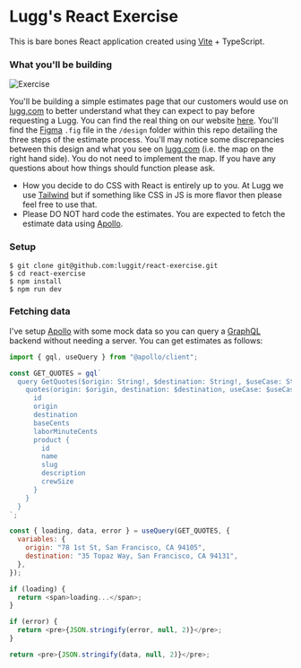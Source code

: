 # Lugg's React Exercise

This is bare bones React application created using [Vite](https://vitejs.dev/) + TypeScript.

### What you'll be building

![Exercise](https://user-images.githubusercontent.com/59875/48161706-1462fe00-e290-11e8-9c72-159258c26faf.png)

You'll be building a simple estimates page that our customers would use on [lugg.com](https://lugg.com) to better understand what they can expect to pay before requesting a Lugg. You can find the real thing on our website [here](https://lugg.com/estimate). You'll find the [Figma](https://figma.com) `.fig` file in the `/design` folder within this repo detailing the three steps of the estimate process. You'll may notice some discrepancies between this design and what you see on [lugg.com](https://lugg.com) (i.e. the map on the right hand side). You do not need to implement the map. If you have any questions about how things should function please ask.

- How you decide to do CSS with React is entirely up to you. At Lugg we use [Tailwind](https://tailwindcss.com) but if something like CSS in JS is more flavor then please feel free to use that.
- Please DO NOT hard code the estimates. You are expected to fetch the estimate data using [Apollo](https://www.apollographql.com/docs/react/).

### Setup

```shell
$ git clone git@github.com:luggit/react-exercise.git
$ cd react-exercise
$ npm install
$ npm run dev
```

### Fetching data

I've setup [Apollo](https://www.apollographql.com/docs/react/) with some mock data so you can query a [GraphQL](https://graphql.org/) backend without needing a server. You can get estimates as follows:

```js
import { gql, useQuery } from "@apollo/client";

const GET_QUOTES = gql`
  query GetQuotes($origin: String!, $destination: String!, $useCase: String!) {
    quotes(origin: $origin, destination: $destination, useCase: $useCase) {
      id
      origin
      destination
      baseCents
      laborMinuteCents
      product {
        id
        name
        slug
        description
        crewSize
      }
    }
  }
`;

const { loading, data, error } = useQuery(GET_QUOTES, {
  variables: {
    origin: "78 1st St, San Francisco, CA 94105",
    destination: "35 Topaz Way, San Francisco, CA 94131",
  },
});

if (loading) {
  return <span>loading...</span>;
}

if (error) {
  return <pre>{JSON.stringify(error, null, 2)}</pre>;
}

return <pre>{JSON.stringify(data, null, 2)}</pre>;
```
